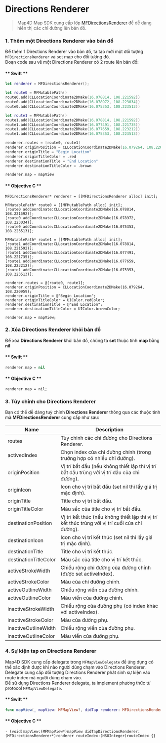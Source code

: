 # Directions Renderer

> Map4D Map SDK cung cấp lớp [MFDirectionsRenderer](/reference/directions-renderer) để dễ dàng hiển thị các chỉ đường lên bản đồ.

### 1. Thêm một Directions Renderer vào bản đồ

Để thêm 1 Directions Renderer vào bản đồ, ta tạo mới một đối tượng `MFDirectionsRenderer` và set map cho đối tượng đó.  
Đoạn code sau vẽ một Directions Renderer có 2 route lên bản đồ:

<!-- tabs:start -->
#### ** Swift **

```swift
let renderer = MFDirectionsRenderer();

let route0 = MFMutablePath()
route0.add(CLLocationCoordinate2DMake(16.078814, 108.221592))
route0.add(CLLocationCoordinate2DMake(16.078972, 108.223034))
route0.add(CLLocationCoordinate2DMake(16.075353, 108.223513))

let route1 = MFMutablePath()
route1.add(CLLocationCoordinate2DMake(16.078814, 108.221592))
route1.add(CLLocationCoordinate2DMake(16.077491, 108.221735))
route1.add(CLLocationCoordinate2DMake(16.077659, 108.223212))
route1.add(CLLocationCoordinate2DMake(16.075353, 108.223513))

renderer.routes = [route0, route1]
renderer.originPosition = CLLocationCoordinate2DMake(16.079264, 108.220959)
renderer.originTitle = "Begin Location"
renderer.originTitleColor = .red
renderer.destinationTitle = "End Location"
renderer.destinationTitleColor = .brown

renderer.map = mapView
```

#### ** Objective C **

```objc 
MFDirectionsRenderer* renderer = [[MFDirectionsRenderer alloc] init];

MFMutablePath* route0 = [[MFMutablePath alloc] init];
[route0 addCoordinate:CLLocationCoordinate2DMake(16.078814, 108.221592)];
[route0 addCoordinate:CLLocationCoordinate2DMake(16.078972, 108.223034)];
[route0 addCoordinate:CLLocationCoordinate2DMake(16.075353, 108.223513)];

MFMutablePath* route1 = [[MFMutablePath alloc] init];
[route1 addCoordinate:CLLocationCoordinate2DMake(16.078814, 108.221592)];
[route1 addCoordinate:CLLocationCoordinate2DMake(16.077491, 108.221735)];
[route1 addCoordinate:CLLocationCoordinate2DMake(16.077659, 108.223212)];
[route1 addCoordinate:CLLocationCoordinate2DMake(16.075353, 108.223513)];

renderer.routes = @[route0, route1];
renderer.originPosition = CLLocationCoordinate2DMake(16.079264, 108.220959);
renderer.originTitle = @"Begin Location";
renderer.originTitleColor = UIColor.redColor;
renderer.destinationTitle = @"End Location";
renderer.destinationTitleColor = UIColor.brownColor;

renderer.map = mapView;
```
<!-- tabs:end -->

### 2. Xóa Directions Renderer khỏi bản đồ

Để xóa **Directions Renderer** khỏi bản đồ, chúng ta **set** thuộc tính **map** bằng **nil**

<!-- tabs:start -->
#### ** Swift **

```swift
renderer.map = nil
```

#### ** Objective C **

```objc 
renderer.map = nil;
```
<!-- tabs:end -->

### 3. Tùy chỉnh cho Directions Renderer

Bạn có thể dễ dàng tuỳ chỉnh **Directions Renderer** thông qua các thuộc tính mà **MFDirectionsRenderer** cung cấp như sau:

| Name                  | Description                                                                                    |
|-----------------------|------------------------------------------------------------------------------------------------|
| routes                | Tùy chỉnh các chỉ đường cho Directions Renderer.                                               |
| activedIndex          | Chọn index của chỉ đường chính (trong trường hợp có nhiều chỉ đường).                          |
| originPosition        | Vị trí bắt đầu (nếu không thiết lập thì vị trí bắt đầu trùng với vị trí đầu của chỉ đường).    |
| originIcon            | Icon cho vị trí bắt đầu (set nil thì lấy giá trị mặc định).                                    |
| originTitle           | Title cho vị trí bắt đầu.                                                                      |
| originTitleColor      | Màu sắc của title cho vị trí bắt đầu.                                                          |
| destinationPosition   | Vị trí kết thúc (nếu không thiết lập thì vị trí kết thúc trùng với vị trí cuối của chỉ đường). |
| destinationIcon       | Icon cho vị trí kết thúc (set nil thì lấy giá trị mặc định).                                   |
| destinationTitle      | Title cho vị trí kết thúc.                                                                     |
| destinationTitleColor | Màu sắc của title cho vị trí kết thúc.                                                         |
| activeStrokeWidth     | Chiều rộng chỉ đường của đường chính (được set activeIndex).                                   |
| activeStrokeColor     | Màu của chỉ đường chính.                                                                       |
| activeOutlineWidth    | Chiều rộng viền của đường chính.                                                               |
| activeOutlineColor    | Màu viền của đường chính.                                                                      |
| inactiveStrokeWidth   | Chiều rộng của đường phụ (có index khác với activeIndex).                                      |
| inactiveStrokeColor   | Màu của đường phụ.                                                                             |
| inactiveOutlineWidth  | Chiều rộng viền của đường phụ.                                                                 |
| inactiveOutlineColor  | Màu viền của đường phụ.                                                                        |

### 4. Sự kiện tap on Directions Renderer

Map4D SDK cung cấp delegate trong `MFMapViewDelegate` để ứng dụng có thể xác định được khi nào người dùng chạm vào Directions Renderer.  
Delegate cung cấp đối tượng Directions Renderer phát sinh sự kiện vào route index mà người dùng chạm vào.  
Để sử dụng Directions Renderer delegate, ta implement phương thức từ protocol `MFMapViewDelegate`.

  <!-- tabs:start -->

  #### ** Swift **

  ```swift 
  func mapView(_ mapView: MFMapView?, didTap renderer: MFDirectionsRenderer?, routeIndex: Int) {}
  ```

  #### ** Objective C **

  ```objc 
  - (void)mapView:(MFMapView*)mapView didTapDirectionsRenderer:(MFDirectionsRenderer*)renderer routeIndex:(NSUInteger)routeIndex {}
  ```

  <!-- tabs:end -->